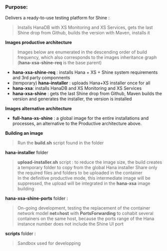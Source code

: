 ### Purpose:
Delivers a ready-to-use testing platform for Shine :  
> Installs HanaDB with XS Monitoring and XS Services, gets the last Shine drop from Github, builds the version with Maven, installs it

**Images productive architecture**  
> Images below are enumerated in the descending order of build frequency, which also  corresponds to the images inheritance graph (**hana-xsa-shine-req** is the base parent)  

- **hana-xsa-shine-req** : installs Hana + XS + Shine system requirements and 3rd party componnents
- (temporary) **hana-installer** : uploads Hana+XS installer once for all
- **hana-xsa**: installs HanaDB and XS Monitoring and XS Services
- **hana-xsa-shine** : gets the last Shine drop from Github, Maven builds the version and generates the installer, the version is installed

**Images alternative architecture**  
- **full-hana-xs-shine** : a global image for the entire installations and processes, an alternative to the Productive architecture above.

**Building an image**  
> Run the **build.sh** script found in the folder  

**hana-installer** folder  
> **upload-installer.sh** script : to reduce the image size, the build creates a temporary folder to copy from the global Hana installer Share only the required files and folders to be uploaded in the container  
> In the definitive productive mode, this intermediate image will be suppressed, the upload will be integrated in the **hana-xsa** image building  

**hana-xsa-shine-ports** folder :  
> On-going development, testing the replacement of the container network model **net=host** with **PortsForwarding** to cohabit several containers on the same host, because the ports range of the Hana instance number does not include the Shine UI port  

**scripts** folder :  
> Sandbox used  for developping  
